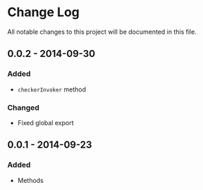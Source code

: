 # Change Log
All notable changes to this project will be documented in this file.

## 0.0.2 - 2014-09-30
### Added
- `checkerInvoker` method

### Changed
- Fixed global export

## 0.0.1 - 2014-09-23
### Added
- Methods
